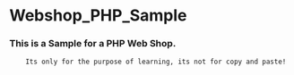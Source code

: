 # Webshop_PHP_Sample

### This is a Sample for a PHP Web Shop.

        Its only for the purpose of learning, its not for copy and paste!